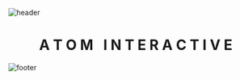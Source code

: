 ![header](https://cdn.discordapp.com/attachments/1152175632336293911/1237449798626574476/upper.png?ex=663bb06e&is=663a5eee&hm=0922e33c4d0f7b8283096083d75d4022d9db3ed1215c9874f8930cf5c1b34d27&)

<h1 align="center">A T O M &nbsp; I N T E R A C T I V E</h1>


![footer](https://cdn.discordapp.com/attachments/1152175632336293911/1237449798295093368/lower.png?ex=663bb06e&is=663a5eee&hm=d85443aae9d13d2f2c7bad43d67e0831c0c16d2c4302b07b41ac3a0849f56e79&)
